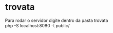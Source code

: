 # trovata

Para rodar o servidor digite dentro da pasta trovata <br>
php -S localhost:8080 -t public/ 
